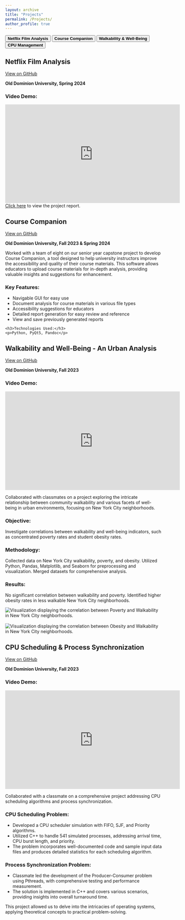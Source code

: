 ```yaml
---
layout: archive
title: "Projects"
permalink: /Projects/
author_profile: true
---
```


<link rel="stylesheet" type="text/css" href="../assets/css/styles.css">
<script src="../assets/js/scripts.js"></script>

<div class="tab">
  <button class="tablinks" onclick="openProject(event, 'NetflixFilmAnalysis')"><b>Netflix Film Analysis</b></button>
  <button class="tablinks" onclick="openProject(event, 'CourseCompanion')"><b>Course Companion</b></button>
  <button class="tablinks" onclick="openProject(event, 'UrbanAnalysis')"><b>Walkability & Well-Being</b></button>
  <button class="tablinks" onclick="openProject(event, 'CPUScheduling')"><b>CPU Management</b></button>
</div>

<div id="NetflixFilmAnalysis" class="tabcontent">
  <h2>Netflix Film Analysis</h2>
  <a href="https://github.com/ethanlanders/netflix-film-analysis" class="github-button" target="_blank">View on GitHub</a>
  <p><b>Old Dominion University, Spring 2024</b></p>
  <h3>Video Demo:</h3>
  <iframe width="560" height="315" src="https://www.youtube.com/embed/GDShteNxp6c?si=8WDGTLSQgJd4Rcyd" title="YouTube video player" frameborder="0" allow="accelerometer; autoplay; clipboard-write; encrypted-media; gyroscope; picture-in-picture; web-share" referrerpolicy="strict-origin-when-cross-origin" allowfullscreen></iframe>
  <span><a href="https://colab.research.google.com/drive/15Z0Y3_eYU-PMwSIJ4-XGYdNBDaoJ52hA?usp=sharing" target="_blank">Click here</a> to view the project report.</span>
</div>

<div id="CourseCompanion" class="tabcontent">
  <h2>Course Companion</h2>
  <a href="https://github.com/ethanlanders/course-companion" class="github-button" target="_blank">View on GitHub</a>
  <p><b>Old Dominion University, Fall 2023 & Spring 2024</b></p>
  <p>Worked with a team of eight on our senior year capstone project to develop Course Companion, a tool designed to help university instructors improve the accessibility and quality of their course materials. This software allows educators to upload course materials for in-depth analysis, providing valuable insights and suggestions for enhancement.</p>

  <h3>Key Features:</h3>
    <ul>
      <li>Navigable GUI for easy use</li>
      <li>Document analysis for course materials in various file types</li>
      <li>Accessibility suggestions for educators</li>
      <li>Detailed report generation for easy review and reference</li>
      <li>View and save previously generated reports</li>
    </ul>

    <h3>Technologies Used:</h3>
    <p>Python, PyQt5, Pandoc</p>
</div>

<div id="UrbanAnalysis" class="tabcontent">
  <h2>Walkability and Well-Being - An Urban Analysis</h2>
  <a href="https://github.com/ethanlanders/walkability-and-wellbeing" class="github-button" target="_blank">View on GitHub</a>
  <p><b>Old Dominion University, Fall 2023</b></p>

  <h3>Video Demo:</h3>
  <iframe width="560" height="315" src="https://www.youtube.com/embed/W4uXdOSEJTo?si=CW39xMWMVd9xYa0k" title="YouTube video player" frameborder="0" allow="accelerometer; autoplay; clipboard-write; encrypted-media; gyroscope; picture-in-picture; web-share" referrerpolicy="strict-origin-when-cross-origin" allowfullscreen></iframe>

  <p>Collaborated with classmates on a project exploring the intricate relationship between community walkability and various facets of well-being in urban environments, focusing on New York City neighborhoods.</p>

  <h3>Objective:</h3>
  <p>Investigate correlations between walkability and well-being indicators, such as concentrated poverty rates and student obesity rates.</p>

  <h3>Methodology:</h3>
  <p>Collected data on New York City walkability, poverty, and obesity. Utilized Python, Pandas, Matplotlib, and Seaborn for preprocessing and visualization. Merged datasets for comprehensive analysis.</p>

  <h3>Results:</h3>
  <p>No significant correlation between walkability and poverty. Identified higher obesity rates in less walkable New York City neighborhoods.</p>

  <img src="../files/Poverty-Walkability.png" alt="Visualization displaying the correlation between Poverty and Walkability in New York City neighborhoods.">
  <br><br>
  <img src="../files/Obesity-Walkability.png" alt="Visualization displaying the correlation between Obesity and Walkability in New York City neighborhoods.">
</div>

<div id="CPUScheduling" class="tabcontent">
  <h2>CPU Scheduling & Process Synchronization</h2>
  <a href="https://github.com/ethanlanders/cpu-scheduling-process-synchronization" class="github-button" target="_blank">View on GitHub</a>
  <p><b>Old Dominion University, Fall 2023</b></p>

  <h3>Video Demo:</h3>
  <iframe width="560" height="315" src="https://www.youtube.com/embed/MF5aDcGZ3pQ?si=n0fAuwoORmq0cF2d" title="YouTube video player" frameborder="0" allow="accelerometer; autoplay; clipboard-write; encrypted-media; gyroscope; picture-in-picture; web-share" referrerpolicy="strict-origin-when-cross-origin" allowfullscreen></iframe>

  <p>Collaborated with a classmate on a comprehensive project addressing CPU scheduling algorithms and process synchronization.</p>

  <h3>CPU Scheduling Problem:</h3>
  <ul>
    <li>Developed a CPU scheduler simulation with FIFO, SJF, and Priority algorithms.</li>
    <li>Utilized C++ to handle 541 simulated processes, addressing arrival time, CPU burst length, and priority.</li>
    <li>The problem incorporates well-documented code and sample input data files and produces detailed statistics for each scheduling algorithm.</li>
  </ul>

  <h3>Process Synchronization Problem:</h3>
  <ul>
    <li>Classmate led the development of the Producer-Consumer problem using Pthreads, with comprehensive testing and performance measurement.</li>
    <li>The solution is implemented in C++ and covers various scenarios, providing insights into overall turnaround time.</li>
  </ul>

  <p>This project allowed us to delve into the intricacies of operating systems, applying theoretical concepts to practical problem-solving.</p>
</div>